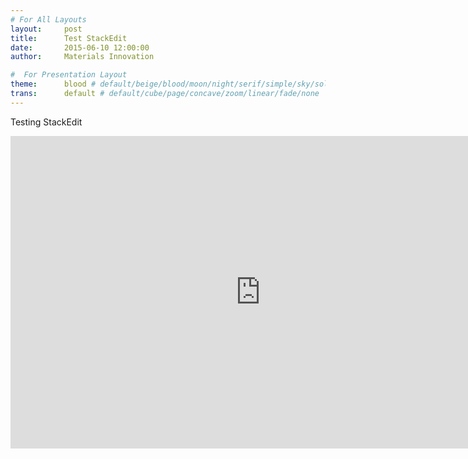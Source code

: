 ```yaml
---
# For All Layouts
layout:     post
title:      Test StackEdit
date:       2015-06-10 12:00:00
author:     Materials Innovation

#  For Presentation Layout
theme:		blood # default/beige/blood/moon/night/serif/simple/sky/solarized
trans:		default # default/cube/page/concave/zoom/linear/fade/none
---
```


Testing StackEdit

<embed src="http://ahmetcecen.github.io/project-pages/projectors/projector0001.md" height="500px" width="800px">
